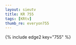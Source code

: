 ```yaml
--- 
layout: sieutv
title: KR 755
tags: [KRtv]
thumb_re: everyon755
---
```

{% include edge2 key="755" %} 
